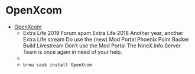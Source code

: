# OpenXcom
- [OpenXcom](https://openxcom.org/)
  -  Extra Life 2019 Forum spam Extra Life 2018 Another year, another Extra Life stream Do use the (new) Mod Portal Phoenix Point Backer Build Livestream Don’t use the Mod Portal The NineX.info Server Team is once again in need of your help.
  - 
  - `brew cask install OpenXcom`
